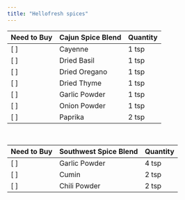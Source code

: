```yaml
---
title: "Hellofresh spices"
---
```


| Need to Buy | Cajun Spice Blend     | Quantity |
|-------------|-----------------------|----------|
| [ ]         | Cayenne               | 1 tsp    |
| [ ]         | Dried Basil           | 1 tsp    |
| [ ]         | Dried Oregano         | 1 tsp    |
| [ ]         | Dried Thyme           | 1 tsp    |
| [ ]         | Garlic Powder         | 1 tsp    |
| [ ]         | Onion Powder          | 1 tsp    |
| [ ]         | Paprika               | 2 tsp    |

&nbsp;

| Need to Buy | Southwest Spice Blend | Quantity |
|-------------|-----------------------|----------|
| [ ]         | Garlic Powder         | 4 tsp    |
| [ ]         | Cumin                 | 2 tsp    |
| [ ]         | Chili Powder          | 2 tsp    |
